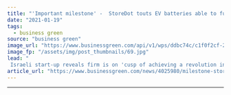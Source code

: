 ```yaml
---
title: "'Important milestone' -  StoreDot touts EV batteries able to fully charge in five minutes"
date: "2021-01-19"
tags: 
  - business green
source: "business green"
image_url: "https://www.businessgreen.com/api/v1/wps/ddbc74c/c1f0f2cf-2b50-4cd1-866e-609e43a3f4e1/6/2909-main3-760-507-185x114.jpg"
image_fp: "/assets/img/post_thumbnails/69.jpg"
lead: "
 Israeli start-up reveals firm is on 'cusp of achieving a revolution in the EV charging experience' with its fast-charging battery cells ..."
article_url: "https://www.businessgreen.com/news/4025980/milestone-storedot-touts-ev-batteries-able-charge-minutes"
---
```


---
